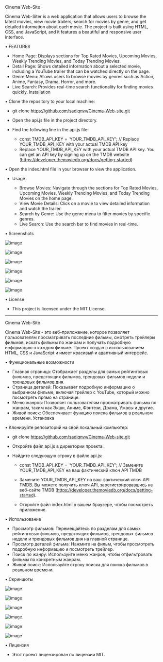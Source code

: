 Cinema Web-Site

Cinema Web-Siter is a web application that allows users to browse the latest movies, view movie trailers, search for movies by genre, and get detailed information about each movie. The project is built using HTML, CSS, and JavaScript, and it features a beautiful and responsive user interface.

• FEATURES

- Home Page: Displays sections for Top Rated Movies, Upcoming Movies, Weekly Trending Movies, and Today Trending Movies.
- Detail Page: Shows detailed information about a selected movie, including a YouTube trailer that can be watched directly on the page.
- Genre Menu: Allows users to browse movies by genres such as Action, Anime, Fantasy, Drama, Horror, and more.
- Live Search: Provides real-time search functionality for finding movies quickly.
Installation

• Clone the repository to your local machine:

- git clone https://github.com/sadiqnvv/Cinema-Web-site.git

- Open the api.js file in the project directory.

- Find the following line in the api.js file:

  - const TMDB_API_KEY = 'YOUR_TMDB_API_KEY'; // Replace YOUR_TMDB_API_KEY with your actual TMDB API key
  - Replace YOUR_TMDB_API_KEY with your actual TMDB API key. You can get an API key by signing up on the TMDB website (https://developer.themoviedb.org/docs/getting-started)

• Open the index.html file in your browser to view the application.

- Usage
  
   - Browse Movies: Navigate through the sections for Top Rated Movies, Upcoming Movies, Weekly Trending Movies, and Today Trending Movies on the home page.
   - View Movie Details: Click on a movie to view detailed information and watch the trailer.
   - Search by Genre: Use the genre menu to filter movies by specific genres.
   - Live Search: Use the search bar to find movies in real-time.
 

• Screenshots

![image](https://github.com/user-attachments/assets/d681d9a0-71ac-463d-ba5e-26a97191b51d)


![image](https://github.com/user-attachments/assets/a3c0f830-a468-4721-b369-4aca338cd046)


![image](https://github.com/user-attachments/assets/0fd04f1e-3ce8-4bea-bb6c-b4d4ff787287)


![image](https://github.com/user-attachments/assets/840eccec-25e4-47b7-9251-b3c37a516334)


![image](https://github.com/user-attachments/assets/48cc38a9-b1bc-4dbd-9a75-656e0061a50e)


![image](https://github.com/user-attachments/assets/e26f5897-fef4-46b4-800c-8736192ed310)


• License

 - This project is licensed under the MIT License.


-----------------------------------------------------------------------------------------------


Cinema Web-Site

Cinema Web-Site - это веб-приложение, которое позволяет пользователям просматривать последние фильмы, смотреть трейлеры фильмов, искать фильмы по жанрам и получать подробную информацию о каждом фильме. Проект создан с использованием HTML, CSS и JavaScript и имеет красивый и адаптивный интерфейс.

• Функциональные возможности

 - Главная страница: Отображает разделы для самых рейтинговых фильмов, предстоящих фильмов, трендовых фильмов недели и трендовых фильмов дня.
 - Страница деталей: Показывает подробную информацию о выбранном фильме, включая трейлер с YouTube, который можно посмотреть прямо на странице.
 - Меню жанров: Позволяет пользователям просматривать фильмы по жанрам, таким как Экшн, Аниме, Фэнтези, Драма, Ужасы и другие.
- Живой поиск: Обеспечивает функцию поиска фильмов в реальном времени.
Установка


• Клонируйте репозиторий на свой локальный компьютер:

- git clone https://github.com/sadiqnvv/Cinema-Web-site.git

 - Откройте файл api.js в директории проекта.

 - Найдите следующую строку в файле api.js:

   - const TMDB_API_KEY = 'YOUR_TMDB_API_KEY'; // Замените YOUR_TMDB_API_KEY на ваш фактический ключ API TMDB
   - Замените YOUR_TMDB_API_KEY на ваш фактический ключ API TMDB. Вы можете получить ключ API, зарегистрировавшись на веб-сайте TMDB  (https://developer.themoviedb.org/docs/getting-started).

   - Откройте файл index.html в вашем браузере, чтобы посмотреть приложение.

• Использование

 - Просмотр фильмов: Перемещайтесь по разделам для самых рейтинговых фильмов, предстоящих фильмов, трендовых фильмов недели и трендовых фильмов дня на главной странице.
 - Просмотр деталей фильма: Нажмите на фильм, чтобы просмотреть подробную информацию и посмотреть трейлер.
 - Поиск по жанру: Используйте меню жанров, чтобы отфильтровать фильмы по конкретным жанрам.
 - Живой поиск: Используйте строку поиска для поиска фильмов в реальном времени.

• Скриншоты

![image](https://github.com/user-attachments/assets/d681d9a0-71ac-463d-ba5e-26a97191b51d)


![image](https://github.com/user-attachments/assets/a3c0f830-a468-4721-b369-4aca338cd046)


![image](https://github.com/user-attachments/assets/0fd04f1e-3ce8-4bea-bb6c-b4d4ff787287)


![image](https://github.com/user-attachments/assets/840eccec-25e4-47b7-9251-b3c37a516334)


![image](https://github.com/user-attachments/assets/48cc38a9-b1bc-4dbd-9a75-656e0061a50e)


![image](https://github.com/user-attachments/assets/e26f5897-fef4-46b4-800c-8736192ed310)


• Лицензия
 - Этот проект лицензирован по лицензии MIT.
